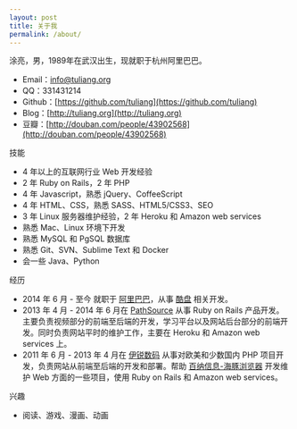 ```yaml
---
layout: post
title: 关于我
permalink: /about/
---
```

涂亮，男，1989年在武汉出生，现就职于杭州阿里巴巴。

* Email：info@tuliang.org
* QQ：331431214
* Github：[https://github.com/tuliang](https://github.com/tuliang)
* Blog：[http://tuliang.org](http://tuliang.org)
* 豆瓣：[http://douban.com/people/43902568](http://douban.com/people/43902568)

技能

* 4 年以上的互联网行业 Web 开发经验
* 2 年 Ruby on Rails，2 年 PHP
* 4 年 Javascript，熟悉 jQuery、CoffeeScript
* 4 年 HTML、CSS，熟悉 SASS、HTML5/CSS3、SEO
* 3 年 Linux 服务器维护经验，2 年 Heroku 和 Amazon web services
* 熟悉 Mac、Linux 环境下开发
* 熟悉 MySQL 和 PgSQL 数据库
* 熟悉 Git、SVN、Sublime Text 和 Docker
* 会一些 Java、Python

经历

* 2014 年 6 月 - 至今 就职于 [阿里巴巴](http://www.alibabagroup.com/cn/global/home)，从事 [酷盘](http://kanbox.com/) 相关开发。
* 2013 年 4 月 - 2014 年 6 月在 [PathSource](http://www.pathsource.com) 从事 Ruby on Rails 产品开发。主要负责视频部分的前端至后端的开发，学习平台以及网站后台部分的前端开发。同时负责网站平时的维护工作，主要在 Heroku 和 Amazon web services 上。
* 2011 年 6 月 - 2013 年 4 月在 [伊锐数码](http://www.evebit.com) 从事对欧美和少数国内 PHP 项目开发，负责网站从前端至后端的开发和部署。帮助 [百纳信息-海豚浏览器](http://cn.dolphin.com/) 开发维护 Web 方面的一些项目，使用 Ruby on Rails 和 Amazon web services。

兴趣

* 阅读、游戏、漫画、动画